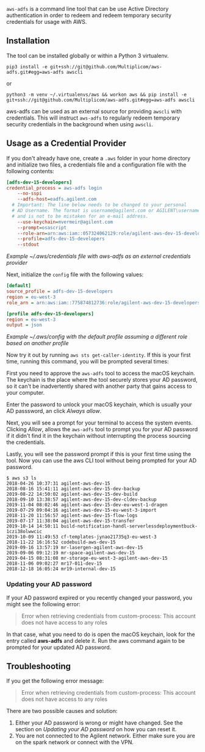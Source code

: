 `aws-adfs` is a command line tool that can be use Active Directory authentication in order to redeem and redeem temporary security credentials for usage with AWS.

## Installation

The tool can be installed globally or within a Python 3 virtualenv.

`pip3 install -e git+ssh://git@github.com/Multiplicom/aws-adfs.git#egg=aws-adfs awscli`

or

`python3 -m venv ~/.virtualenvs/aws && workon aws && pip install -e git+ssh://git@github.com/Multiplicom/aws-adfs.git#egg=aws-adfs awscli`

aws-adfs can be used as an external source for providing `awscli` with credentials. This will instruct `aws-adfs` to regularly redeem temporary security credentials in the background when using `awscli`.

## Usage as a Credential Provider

If you don't already have one, create a `.aws` folder in your home directory and initialize two files, a credentials file and a configuration file with the following contents:

```ini
[adfs-dev-15-developers]
credential_process = aws-adfs login
	--no-sspi
	--adfs-host=eadfs.agilent.com
  # Important: The line below needs to be changed to your personal
  # AD Username. The format is username@agilent.com or AGILENT\username
  # and is not to be mistaken for an e-mail address.
	--use-keychain=mvermeir@agilent.com
	--prompt=osascript
	--role-arn=arn:aws:iam::057324062129:role/agilent-aws-dev-15-developers
	--profile=adfs-dev-15-developers
	--stdout
```

_Example ~/.aws/credentials file with aws-adfs as an external credentials provider_

Next, initialize the `config` file with the following values:
```ini
[default]
source_profile = adfs-dev-15-developers
region = eu-west-3
role_arn = arn:aws:iam::775874812736:role/agilent-aws-dev-15-developers

[profile adfs-dev-15-developers]
region = eu-west-3
output = json
```

_Example ~/.aws/config with the default profile assuming a different role based on another profile_

Now try it out by running `aws sts get-caller-identity`. If this is your first time, running this command, you
will be prompted several times:

First you need to approve the `aws-adfs` tool to access the macOS keychain. The keychain is the place where the tool
securely stores your AD password, so it can't be inadvertently shared with another party that gains access to your 
computer.

Enter the password to unlock your macOS keychain, which is usually your AD passsword, an click _Always allow_.

Next, you will see a prompt for your terminal to access the system events. Clicking _Allow_, allows
the `aws-adfs` tool to prompt you for your AD password if it didn't find it in the keychain without 
interrupting the process sourcing the credentials.

Lastly, you will see the password prompt if this is your first time using the tool. Now you can use the aws CLI tool
without being prompted for your AD password. 

```
$ aws s3 ls
2018-04-26 10:37:31 agilent-aws-dev-15
2018-08-16 15:41:11 agilent-aws-dev-15-dev-backup
2019-08-22 14:50:02 agilent-aws-dev-15-dev-build
2018-09-10 13:38:57 agilent-aws-dev-15-dev-cldev-backup
2019-11-04 08:02:46 agilent-aws-dev-15-dev-eu-west-1-dragen
2019-07-29 09:04:16 agilent-aws-dev-15-eu-west-3-import
2018-11-20 11:56:57 agilent-aws-dev-15-flow-logs
2019-07-17 11:38:04 agilent-aws-dev-15-transfer
2019-10-14 14:50:11 build-notification-handl-serverlessdeploymentbuck-1czi38olwwcic
2019-10-09 11:49:53 cf-templates-jynao21735q3-eu-west-3
2018-11-22 16:16:52 codebuild-aws-dev-15
2019-09-16 13:57:19 mr-lasergen-agilent-aws-dev-15
2019-09-06 09:12:19 mr-space-agilent-aws-dev-15
2019-04-15 08:31:08 mr-storage-eu-west-3-agilent-aws-dev-15
2018-11-06 09:02:27 mr17-011-dev-15
2018-12-18 16:05:24 mr19-internal-dev-15
```

### Updating your AD password
If your AD password expired or you recently changed your password, you might see the following error:

> Error when retrieving credentials from custom-process: This account does not have access to any roles

In that case, what you need to do is open the macOS keychain, look for the entry called **aws-adfs** and delete it. Run the aws command again to be prompted for your updated AD password.


## Troubleshooting

If you get the following error message:
> Error when retrieving credentials from custom-process: This account does not have access to any roles

There are two possible causes and solution:
1. Either your AD password is wrong or might have changed. See the section on _Updating your AD password_ on how you can reset it.
2. You are not connected to the Agilent network. Either make sure you are on the spark network or connect with the VPN.
